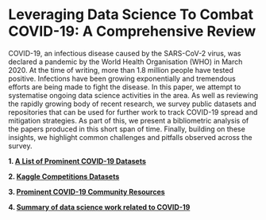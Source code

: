 # Leveraging Data Science To Combat COVID-19: A Comprehensive Review
COVID-19, an infectious disease caused by the SARS-CoV-2 virus, was declared a pandemic by the World Health Organisation (WHO) in March 2020. At the time of writing, more than 1.8 million people have tested positive. Infections have been growing exponentially and tremendous efforts are being made to fight the disease. In this paper, we attempt to systematise ongoing data science activities in the area. As well as reviewing the rapidly growing body of recent research, we survey public datasets and repositories that can be used for further work to track COVID-19 spread and mitigation strategies. As part of this, we present a bibliometric analysis of the papers produced in this short span of time. Finally, building on these insights, we highlight common challenges and pitfalls observed across the survey. 

**1. [A List of Prominent COVID-19 Datasets](https://github.com/Data-Science-and-COVID-19/Leveraging-Data-Science-To-Combat-COVID-19-A-Comprehensive-Review/blob/master/datasets.md)**


**2. [Kaggle Competitions Datasets](https://github.com/Data-Science-and-COVID-19/Leveraging-Data-Science-To-Combat-COVID-19-A-Comprehensive-Review/blob/master/competitions.md)**

**3. [Prominent COVID-19 Community Resources](https://github.com/Data-Science-and-COVID-19/Leveraging-Data-Science-To-Combat-COVID-19-A-Comprehensive-Review/blob/master/resources.md)**

**4. [Summary of data science work related to COVID-19](https://github.com/Data-Science-and-COVID-19/Leveraging-Data-Science-To-Combat-COVID-19-A-Comprehensive-Review/blob/master/review.md)**
